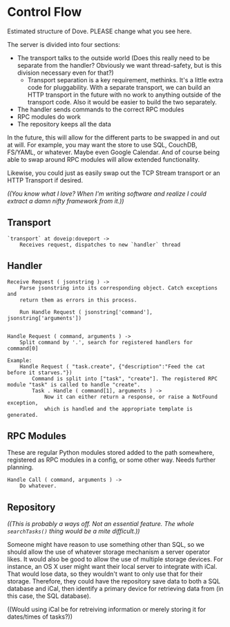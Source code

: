 Control Flow
============

Estimated structure of Dove. PLEASE change what you see here.

The server is divided into four sections:

  - The transport talks to the outside world (Does this really need to be separate from the handler? Obviously we want thread-safety, but is this division necessary even for that?)
    - Transport separation is a key requirement, methinks. It's a little extra code for pluggability. With a separate transport, we can build an HTTP transport in the future with no work to anything outside of the transport code. Also it would be easier to build the two separately.
  - The handler sends commands to the correct RPC modules
  - RPC modules do work
  - The repository keeps all the data

In the future, this will allow for the different parts to be swapped in and out at will. For example, you may want the store to use SQL, CouchDB, FS/YAML, or whatever. Maybe even Google Calendar. And of course being able to swap around RPC modules will allow extended functionality.

Likewise, you could just as easily swap out the TCP Stream transport or an HTTP Transport if desired.

*((You know what I love? When I'm writing software and realize I could extract a damn nifty framework from it.))*

Transport
---------

    `transport` at doveip:doveport ->
        Receives request, dispatches to new `handler` thread

Handler
-------

    Receive Request ( jsonstring ) ->
        Parse jsonstring into its corresponding object. Catch exceptions and
        return them as errors in this process.

        Run Handle Request ( jsonstring['command'], jsonstring['arguments'])


    Handle Request ( command, arguments ) ->
        Split command by '.', search for registered handlers for command[0]

    Example:
        Handle Request ( "task.create", {"description":"Feed the cat before it starves."})
            Command is split into ["task", "create"]. The registered RPC module "task" is called to handle "create".
            Task . Handle ( command[1], arguments ) ->
                Now it can either return a response, or raise a NotFound exception,
                which is handled and the appropriate template is generated.

RPC Modules
-----------

These are regular Python modules stored added to the path somewhere, registered as RPC modules in a config, or some other way. Needs further planning.

    Handle Call ( command, arguments ) ->
        Do whatever.

Repository
----------

*((This is probably a ways off. Not an essential feature. The whole `searchTasks()` thing would be a mite difficult.))*

Someone might have reason to use something other than SQL, so we should allow the use of whatever storage mechanism a server operator likes. It would also be good to allow the use of multiple storage devices. For instance, an OS X user might want their local server to integrate with iCal. That would lose data, so they wouldn't want to only use that for their storage. Therefore, they could have the repository save data to both a SQL database and iCal, then identify a primary device for retrieving data from (in this case, the SQL database).

((Would using iCal be for retreiving information or merely storing it for dates/times of tasks?))
